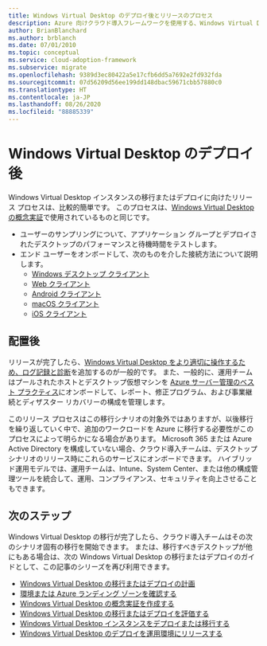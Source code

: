 ```yaml
---
title: Windows Virtual Desktop のデプロイ後とリリースのプロセス
description: Azure 向けクラウド導入フレームワークを使用する、Windows Virtual Desktop の移行のベスト プラクティスについて説明します。これにより、複雑さを軽減し、移行プロセスを標準化することができます。
author: BrianBlanchard
ms.author: brblanch
ms.date: 07/01/2010
ms.topic: conceptual
ms.service: cloud-adoption-framework
ms.subservice: migrate
ms.openlocfilehash: 9389d3ec80422a5e17cfb6dd5a7692e2fd932fda
ms.sourcegitcommit: 07d56209d56ee199dd148dbac59671cbb57880c0
ms.translationtype: HT
ms.contentlocale: ja-JP
ms.lasthandoff: 08/26/2020
ms.locfileid: "88885339"
---
```

# <a name="windows-virtual-desktop-post-deployment"></a>Windows Virtual Desktop のデプロイ後

Windows Virtual Desktop インスタンスの移行またはデプロイに向けたリリース プロセスは、比較的簡単です。 このプロセスは、[Windows Virtual Desktop の概念実証](./proof-of-concept.md)で使用されているものと同じです。

- ユーザーのサンプリングについて、アプリケーション グループとデプロイされたデスクトップのパフォーマンスと待機時間をテストします。
- エンド ユーザーをオンボードして、次のものを介した接続方法について説明します。
  - [Windows デスクトップ クライアント](/azure/virtual-desktop/connect-windows-7-and-10)
  - [Web クライアント](/azure/virtual-desktop/connect-web)
  - [Android クライアント](/azure/virtual-desktop/connect-android)
  - [macOS クライアント](/azure/virtual-desktop/connect-macos)
  - [iOS クライアント](/azure/virtual-desktop/connect-ios)

## <a name="post-deployment"></a>配置後

リリースが完了したら、[Windows Virtual Desktop をより適切に操作するため、ログ記録と診断](/azure/virtual-desktop/diagnostics-log-analytics#push-diagnostics-data-to-your-workspace)を追加するのが一般的です。 また、一般的に、運用チームはプールされたホストとデスクトップ仮想マシンを [Azure サーバー管理のベスト プラクティス](../../manage/azure-server-management/index.md)にオンボードして、レポート、修正プログラム、および事業継続とディザスター リカバリーの構成を管理します。

このリリース プロセスはこの移行シナリオの対象外ではありますが、以後移行を繰り返していく中で、追加のワークロードを Azure に移行する必要性がこのプロセスによって明らかになる場合があります。 Microsoft 365 または Azure Active Directory を構成していない場合、クラウド導入チームは、デスクトップ シナリオのリリース時にこれらのサービスにオンボードできます。 ハイブリッド運用モデルでは、運用チームは、Intune、System Center、または他の構成管理ツールを統合して、運用、コンプライアンス、セキュリティを向上させることもできます。

## <a name="next-steps"></a>次のステップ

Windows Virtual Desktop の移行が完了したら、クラウド導入チームはその次のシナリオ固有の移行を開始できます。 または、移行すべきデスクトップが他にもある場合は、次の Windows Virtual Desktop の移行またはデプロイのガイドとして、この記事のシリーズを再び利用できます。

- [Windows Virtual Desktop の移行またはデプロイの計画](./plan.md)
- [環境または Azure ランディング ゾーンを確認する](./ready.md)
- [Windows Virtual Desktop の概念実証を作成する](./proof-of-concept.md)
- [Windows Virtual Desktop の移行またはデプロイを評価する](./migrate-assess.md)
- [Windows Virtual Desktop インスタンスをデプロイまたは移行する](./migrate-deploy.md)
- [Windows Virtual Desktop のデプロイを運用環境にリリースする](./migrate-release.md)
